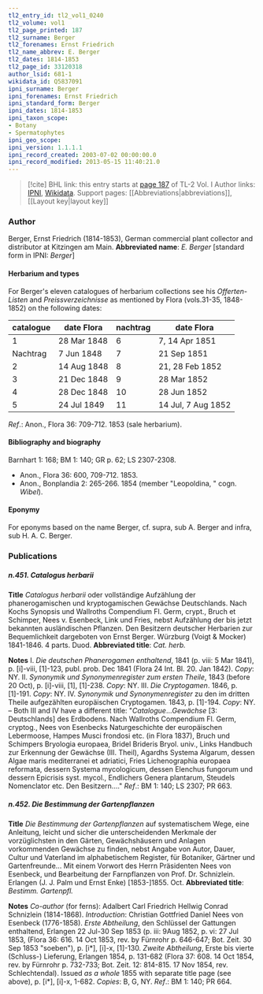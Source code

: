 ```yaml
---
tl2_entry_id: tl2_vol1_0240
tl2_volume: vol1
tl2_page_printed: 187
tl2_surname: Berger
tl2_forenames: Ernst Friedrich
tl2_name_abbrev: E. Berger
tl2_dates: 1814-1853
tl2_page_id: 33120318
author_lsid: 681-1
wikidata_id: Q5837091
ipni_surname: Berger
ipni_forenames: Ernst Friedrich
ipni_standard_form: Berger
ipni_dates: 1814-1853
ipni_taxon_scope: 
- Botany
- Spermatophytes
ipni_geo_scope: 
ipni_version: 1.1.1.1
ipni_record_created: 2003-07-02 00:00:00.0
ipni_record_modified: 2013-05-15 11:40:21.0
---
```


> [!cite] BHL link: this entry starts at [page 187](https://www.biodiversitylibrary.org/page/33120318) of TL-2 Vol. I
> Author links: [IPNI](https://www.ipni.org/a/681-1), [Wikidata](https://www.wikidata.org/wiki/Q5837091). Support pages: [[Abbreviations|abbreviations]], [[Layout key|layout key]]

### Author

Berger, Ernst Friedrich (1814-1853), German commercial plant collector and distributor at Kitzingen am Main. 
**Abbreviated name**: *E. Berger* \[standard form in IPNI: *Berger*\]

#### Herbarium and types

For Berger's eleven catalogues of herbarium collections see his *Offerten-Listen* and *Preissverzeichnisse* as mentioned by Flora (vols.31-35, 1848-1852) on the following dates:

|catalogue	|date Flora	|nachtrag	|date Flora|
|---	|---	|---	|---	|
|1	|28 Mar 1848	|6	|7, 14 Apr 1851|
|Nachtrag	|7 Jun 1848	|7	|21 Sep 1851|
|2	|14 Aug 1848	|8	|21, 28 Feb 1852|
|3	|21 Dec 1848	|9	|28 Mar 1852|
|4	|28 Dec 1848	|10	|28 Jun 1852|
|5	|24 Jul 1849	|11	|14 Jul, 7 Aug 1852|

*Ref*.: Anon., Flora 36: 709-712. 1853 (sale herbarium).

#### Bibliography and biography

Barnhart 1: 168; BM 1: 140; GR p. 62; LS 2307-2308.
- Anon., Flora 36: 600, 709-712. 1853.
- Anon., Bonplandia 2: 265-266. 1854 (member "Leopoldina, " cogn. *Wibel*).

#### Eponymy

For eponyms based on the name Berger, cf. supra, sub A. Berger and infra, sub H. A. C. Berger.

### Publications

##### n.451. Catalogus herbarii

**Title**
*Catalogus herbarii* oder vollständige Aufzählung der phanerogamischen und kryptogamischen Gewächse Deutschlands. Nach Kochs Synopsis und Wallroths Compendium Fl. Germ, crypt., Bruch et Schimper, Nees v. Esenbeck, Link und Fries, nebst Aufzählung der bis jetzt bekannten ausländischen Pflanzen. Den Besitzern deutscher Herbarien zur Bequemlichkeit dargeboten von Ernst Berger. Würzburg (Voigt & Mocker) 1841-1846. 4 parts. Duod.
**Abbreviated title**: *Cat. herb.*

**Notes**
I. *Die deutschen Phanerogamen enthaltend*, 1841 (p. viii: 5 Mar 1841), p. \[i\]-viii, \[1\]-123, publ. prob. Dec 1841 (Flora 24 Int. Bl. 20. Jan 1842). *Copy*: NY.
II. *Synonymik und Synonymenregister zum ersten Theile*, 1843 (before 20 Oct), p. \[i\]-viii, \[1\], \[1\]-238. *Copy*: NY.
III. *Die Cryptogamen*. 1846, p. \[1\]-191. *Copy*: NY.
IV. *Synonymik und Synonymenregister* zu den im dritten Theile aufgezählten europäischen Cryptogamen. 1843, p. \[1\]-194. *Copy*: NY. – Both III and IV have a different title: "*Catalogue*...*Gewächse* \[3: Deutschlands\] des Erdbodens. Nach Wallroths Compendium Fl. Germ, cryptog., Nees von Esenbecks Naturgeschichte der europäischen Lebermoose, Hampes Musci frondosi etc. (in Flora 1837), Bruch und Schimpers Bryologia europaea, Bridel Brideris Bryol. univ., Links Handbuch zur Erkennung der Gewächse (III. Theil), Agardhs Systema Algarum, dessen Algae maris mediterranei et adriatici, Fries Lichenographia europaea reformata, dessern Systema mycologicum, dessen Elenchus fungorum und dessern Epicrisis syst. mycol., Endlichers Genera plantarum, Steudels Nomenclator etc. Den Besitzern...."
*Ref*.: BM 1: 140; LS 2307; PR 663.

##### n.452. Die Bestimmung der Gartenpflanzen

**Title**
*Die Bestimmung der Gartenpflanzen* auf systematischem Wege, eine Anleitung, leicht und sicher die unterscheidenden Merkmale der vorzüglichsten in den Gärten, Gewächshäusern und Anlagen vorkommenden Gewächse zu finden, nebst Angabe von Autor, Dauer, Cultur und Vaterland im alphabetischem Register, für Botaniker, Gärtner und Gartenfreunde... Mit einem Vorwort des Herrn Präsidenten Nees von Esenbeck, und Bearbeitung der Farnpflanzen von Prof. Dr. Schnizlein. Erlangen (J. J. Palm und Ernst Enke) \[1853-\]1855. Oct.
**Abbreviated title**: *Bestimm. Gartenpfl.*

**Notes**
*Co-author* (for ferns): Adalbert Carl Friedrich Hellwig Conrad Schnizlein (1814-1868).
*Introduction*: Christian Gottfried Daniel Nees von Esenbeck (1776-1858).
*Erste Abtheilung*, den Schlüssel der Gattungen enthaltend, Erlangen 22 Jul-30 Sep 1853 (p. iii: 9Aug 1852, p. vi: 27 Jul 1853, (Flora 36: 616. 14 Oct 1853, rev. by Fürnrohr p. 646-647; Bot. Zeit. 30 Sep 1853 "soeben"), p. \[i\*\], \[i\]-x, \[1\]-130.
*Zweite Abtheilung*, Erste bis vierte (Schluss-) Lieferung, Erlangen 1854, p. 131-682 (Flora 37: 608. 14 Oct 1854, rev. by Fürnrohr p. 732-733; Bot. Zeit. 12: 814-815. 17 Nov 1854, rev. Schlechtendal).
Issued *as a whole* 1855 with separate title page (see above), p. \[i\*\], \[i\]-x, 1-682. *Copies*: B, G, NY.
*Ref*.: BM 1: 140; PR 664.

